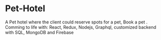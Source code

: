 # Pet-Hotel
A Pet hotel where the client could reserve spots for a pet, Book a pet . Comming to life with: React, Redux, Nodejs, Graphql, customized backend with SQL, MongoDB and Firebase
